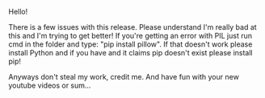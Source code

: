 Hello!

There is a few issues with this release. Please understand I'm really bad at this and I'm trying to get better!
If you're getting an error with PIL just run cmd in the folder and type: "pip install pillow". If that doesn't work please install Python and if you have and it claims pip doesn't exist please install pip!

Anyways don't steal my work, credit me. And have fun with your new youtube videos or sum...
